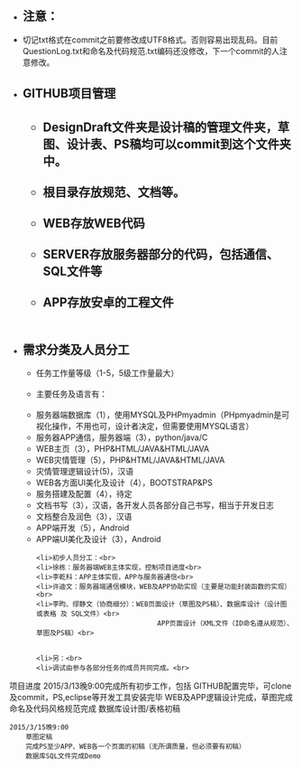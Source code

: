 ﻿<ul>
<li><h2>注意：</h2></li>
    <li>切记txt格式在commit之前要修改成UTF8格式。否则容易出现乱码。目前QuestionLog.txt和命名及代码规范.txt编码还没修改，下一个commit的人注意修改。</li>

<li><h2>GITHUB项目管理<h2>
<ul>
    <li>DesignDraft文件夹是设计稿的管理文件夹，草图、设计表、PS稿均可以commit到这个文件夹中。</li><br>
    <li>根目录存放规范、文档等。</li><br>
    <li>WEB存放WEB代码</li><br>
    <li>SERVER存放服务器部分的代码，包括通信、SQL文件等</li><br>
    <li>APP存放安卓的工程文件</li><br>
</ul>
</li>
<li><h2>需求分类及人员分工</h2>
<ul>
    <li>任务工作量等级（1-5，5级工作量最大）</li><br>
    <li>主要任务及语言有：</li><br>
    <li>服务器端数据库（1），使用MYSQL及PHPmyadmin（PHpmyadmin是可视化操作，不用也可，设计者决定，但需要使用MYSQL语言）<br>
    <li>服务器APP通信，服务器端（3），python/java/C<br>
    <li>WEB主页（3），PHP&HTML/JAVA&HTML/JAVA<br>
    <li>WEB灾情管理（5），PHP&HTML/JAVA&HTML/JAVA<br>
    <li>灾情管理逻辑设计(5)，汉语<br>
    <li>WEB各方面UI美化及设计（4），BOOTSTRAP&PS<br>
    <li>服务搭建及配置（4），待定<br>
    <li>文档书写（3），汉语，各开发人员各部分自己书写，相当于开发日志<br>
    <li>文档整合及润色（3），汉语<br>
    <li>APP端开发（5），Android<br>
    <li>APP端UI美化及设计（3），Android<br>
        
    <li>初步人员分工：<br>
    <li>徐栋：服务器端WEB主体实现，控制项目进度<br>
    <li>李乾科：APP主体实现，APP与服务器通信<br>
    <li>许迪文：服务器端通信模块，WEB及APP协助实现（主要是功能封装函数的实现）<br>
    <li>李昀、缪静文（协商细分）：WEB页面设计（草图及PS稿）、数据库设计（设计图或表格 及 SQL文件）<br>
                                  APP页面设计（XML文件（ID命名遵从规范）、草图及PS稿）<br>
                                  
        
    <li>另：<br>
    <li>调试由参与各部分任务的成员共同完成。<br>
</ul>
</li>    
</ul>
项目进度
    2015/3/13晚9:00完成所有初步工作，包括
        GITHUB配置完毕，可clone及commit，PS,eclipse等开发工具安装完毕
        WEB及APP逻辑设计完成，草图完成
        命名及代码风格规范完成
        数据库设计图/表格初稿
        
    2015/3/15晚9:00
        草图定稿
        完成PS至少APP、WEB各一个页面的初稿（无所谓质量，但必须要有初稿）
        数据库SQL文件完成Demo
        
